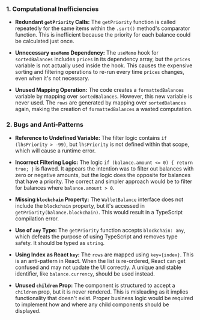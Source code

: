 ### 1. Computational Inefficiencies

-   **Redundant `getPriority` Calls:** The `getPriority` function is called repeatedly for the same items within the `.sort()` method's comparator function. This is inefficient because the priority for each balance could be calculated just once.
    
-   **Unnecessary `useMemo` Dependency:** The `useMemo` hook for `sortedBalances` includes `prices` in its dependency array, but the `prices` variable is not actually used inside the hook. This causes the expensive sorting and filtering operations to re-run every time `prices` changes, even when it's not necessary.
    
-   **Unused Mapping Operation:** The code creates a `formattedBalances` variable by mapping over `sortedBalances`. However, this new variable is never used. The `rows` are generated by mapping over `sortedBalances` again, making the creation of `formattedBalances` a wasted computation.
    

### 2. Bugs and Anti-Patterns

-   **Reference to Undefined Variable:** The filter logic contains `if (lhsPriority > -99)`, but `lhsPriority` is not defined within that scope, which will cause a runtime error.
    
-   **Incorrect Filtering Logic:** The logic `if (balance.amount <= 0) { return true; }` is flawed. It appears the intention was to filter out balances with zero or negative amounts, but the logic does the opposite for balances that have a priority. The correct and simpler approach would be to filter for balances where `balance.amount > 0`.
    
-   **Missing `blockchain` Property:** The `WalletBalance` interface does not include the `blockchain` property, but it's accessed in `getPriority(balance.blockchain)`. This would result in a TypeScript compilation error.
    
-   **Use of `any` Type:** The `getPriority` function accepts `blockchain: any`, which defeats the purpose of using TypeScript and removes type safety. It should be typed as `string`.
    
-   **Using Index as React `key`:** The `rows` are mapped using `key={index}`. This is an anti-pattern in React. When the list is re-ordered, React can get confused and may not update the UI correctly. A unique and stable identifier, like `balance.currency`, should be used instead.
    
-   **Unused `children` Prop:** The component is structured to accept a `children` prop, but it is never rendered. This is misleading as it implies functionality that doesn't exist. Proper business logic would be required to implement how and where any child components should be displayed.